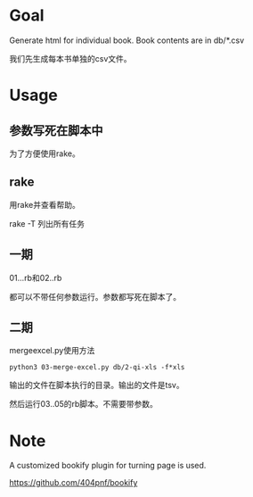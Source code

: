 
# Goal

Generate html for individual book.  Book contents are in db/*.csv

我们先生成每本书单独的csv文件。

# Usage
## 参数写死在脚本中

为了方便使用rake。

## rake

用rake并查看帮助。

rake -T 列出所有任务

## 一期
01...rb和02..rb

都可以不带任何参数运行。参数都写死在脚本了。

## 二期

mergeexcel.py使用方法

    python3 03-merge-excel.py db/2-qi-xls -f*xls

输出的文件在脚本执行的目录。输出的文件是tsv。

然后运行03..05的rb脚本。不需要带参数。

# Note

A customized bookify plugin for turning page is used.

<https://github.com/404pnf/bookify>
